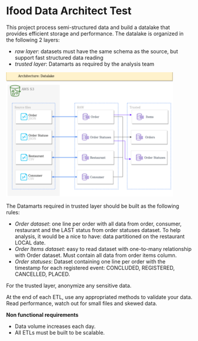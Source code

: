 # Ifood Data Architect Test

This project process semi-structured data and build a datalake that provides efficient storage and performance. The datalake is organized in the following 2 layers:
- *raw layer*: datasets must have the same schema as the source, but support fast structured data reading
- *trusted layer*: Datamarts as required by the analysis team

![datalake](docs/datalake.png)

The Datamarts required in trusted layer should be built as the following rules:
- *Order dataset*: one line per order with all data from order, consumer, restaurant and the LAST status from order statuses dataset. To help analysis, it would be a nice to have: data partitioned on the restaurant LOCAL date.
- *Order Items dataset*: easy to read dataset with one-to-many relationship with Order dataset. Must contain all data from order items column.
- *Order statuses*: Dataset containing one line per order with the timestamp for each
registered event: CONCLUDED, REGISTERED, CANCELLED, PLACED.

For the trusted layer, anonymize any sensitive data.

At the end of each ETL, use any appropriated methods to validate your data. Read
performance, watch out for small files and skewed data.

**Non functional requirements**

- Data volume increases each day.
- All ETLs must be built to be scalable.
